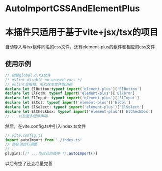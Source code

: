 # AutoImportCSSAndElementPlus
# 本插件只适用于基于vite+jsx/tsx的项目
自动导入与tsx组件同名的css文件，还有element-plus的组件和相应的css文件
## 使用示例
```ts
// 创建global.d.ts文件
/* eslint-disable no-unused-vars */
// eslint会报错，所以在本文件取消掉
declare let ElButton:typeof import('element-plus')['ElButton']
declare let ElForm: typeof import('element-plus')['ElForm']
declare let ElInput: typeof import('element-plus')['ElInput']
declare let ElCol: typeof import('element-plus')['ElCol']
declare let ElSelect: typeof import('element-plus')['ElSelect']
declare let ElCheckbox: typeof import('element-plus')['ElCheckbox']
// ...以及更多组件声明
```
然后，在vite.config.ts中引入index.ts文件
```ts
// vite.config.ts
import autoImport from './index.ts'
// 路径请自行调整
// ...
plugins:[/* ...你自己的插件 */,autoImport()]
```
以后有空了还会尽量完善
